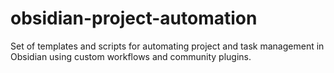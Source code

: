 # obsidian-project-automation
Set of templates and scripts for automating project and task management in Obsidian using custom workflows and community plugins.
